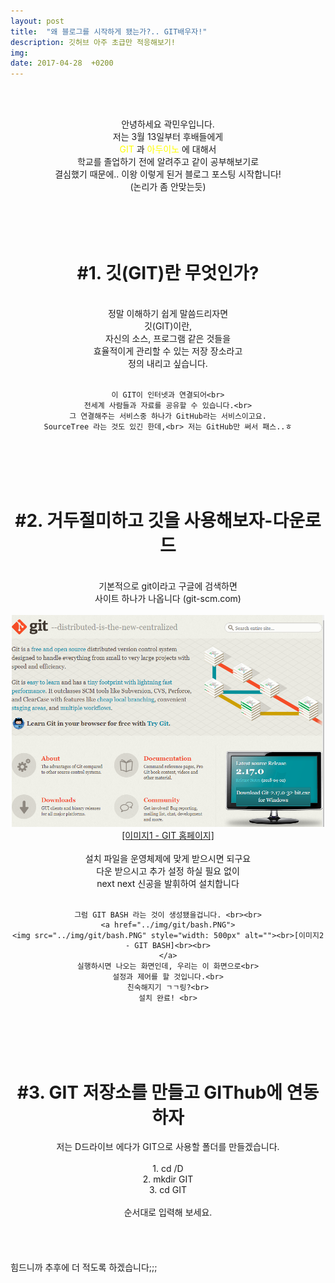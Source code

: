 ```yaml
---
layout: post
title:  "왜 블로그를 시작하게 됐는가?.. GIT배우자!"
description: 깃허브 아주 초급만 적응해보기!
img:
date: 2017-04-28  +0200
---
```

<br><br>

<div align="center">
    안녕하세요 곽민우입니다.<br>
    저는 3월 13일부터 후배들에게<br>
    <font color="yellow"> GIT</font> 과 
    <font color="yellow"> 아두이노</font> 에 대해서<br>
    학교를 졸업하기 전에 알려주고 같이 공부해보기로<br>
    결심했기 때문에.. 이왕 이렇게 된거 블로그 포스팅 시작합니다!<br> (논리가 좀 안맞는듯)
</div>
<br>
<br>
<br>
<br>



<div align="center">
<H1> #1. 깃(GIT)란 무엇인가? </H1><br>
	정말 이해하기 쉽게 말씀드리자면<br>
    깃(GIT)이란,<br>
    자신의 소스, 프로그램 같은 것들을<br>
    효율적이게 관리할 수 있는 저장 장소라고<br>
    정의 내리고 싶습니다.<br><br>

    이 GIT이 인터넷과 연결되어<br>
    전세계 사람들과 자료를 공유할 수 있습니다.<br>
    그 연결해주는 서비스중 하나가 GitHub라는 서비스이고요.
    SourceTree 라는 것도 있긴 한데,<br> 저는 GitHub만 써서 패스..ㅎ
</div>
<br>
<br>
<br>
<br>

<div align="center">
    <H1> #2. 거두절미하고 깃을 사용해보자-다운로드 </H1><br>
    기본적으로 git이라고 구글에 검색하면<br>
    사이트 하나가 나옵니다 (git-scm.com)<br><br>
    <a href="../img/git/캡처.PNG">
    <img src="../img/git/캡처.PNG" style="width: 500px" alt="../img/git/캡처.PNG"><br>[이미지1 - GIT 홈페이지]<br><br>
    </a>
    설치 파일을 운영체제에 맞게 받으시면 되구요<br>
    다운 받으시고 추가 설정 하실 필요 없이<br>
    next next 신공을 발휘하여 설치합니다<br><br>
    
    그럼 GIT BASH 라는 것이 생성됐을겁니다. <br><br>
    <a href="../img/git/bash.PNG">
    <img src="../img/git/bash.PNG" style="width: 500px" alt=""><br>[이미지2 - GIT BASH]<br><br>
    </a>
    실행하시면 나오는 화면인데, 우리는 이 화면으로<br>
    설정과 제어를 할 것입니다.<br>
    친숙해지기 ㄱㄱ링?<br>
    설치 완료! <br>
</div>
<br>
<br>
<br>
<br>


<div align = "center">
 <H1> #3. GIT 저장소를 만들고 GIThub에 연동하자 </H1>
 저는 D드라이브 에다가 GIT으로 사용할 폴더를 만들겠습니다. <br> <br>
 1. cd /D <br>
 2. mkdir GIT <br>
 3. cd GIT <br> <br>
 순서대로 입력해 보세요.
</div>
<br>
<br>
<br>
<br>
힘드니까 추후에 더 적도록 하겠습니다;;;


<div>

